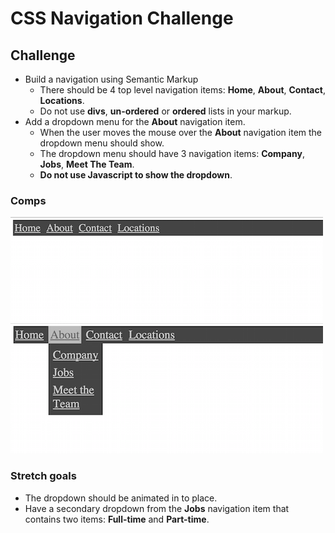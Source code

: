 # CSS Navigation Challenge

## Challenge

- Build a navigation using Semantic Markup
	- There should be 4 top level navigation items: **Home**, **About**, **Contact**, **Locations**.
	- Do not use **divs**, **un-ordered** or **ordered**  lists in your markup.
- Add a dropdown menu for the **About** navigation item.
	- When the user moves the mouse over the **About** navigation item the dropdown menu should show.
	- The dropdown menu should have 3 navigation items: **Company**, **Jobs**, **Meet The Team**.
	- **Do not use Javascript to show the dropdown**.

### Comps

![nav](nav.png)
![nav dropdown](nav-dropdown.png)

### Stretch goals

- The dropdown should be animated in to place.
- Have a secondary dropdown from the **Jobs** navigation item that contains two items: **Full-time** and **Part-time**.
